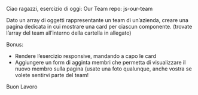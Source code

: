 Ciao ragazzi,
esercizio di oggi: Our Team
repo: js-our-team

Dato un array di oggetti rappresentante un team di un’azienda, creare una pagina dedicata in cui mostrare una card per ciascun componente.
(trovate l’array del team all’interno della cartella in allegato)

Bonus:

- Rendere l’esercizio responsive, mandando a capo le card
- Aggiungere un form di agginta membri che permetta di visualizzare il nuovo membro sulla pagina (usate una foto qualunque, anche vostra se volete sentirvi parte del team!

Buon Lavoro
